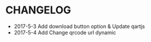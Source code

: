 
# CHANGELOG
* 2017-5-3 Add download button option & Update qartjs
* 2017-5-4 Add Change qrcode url dynamic
